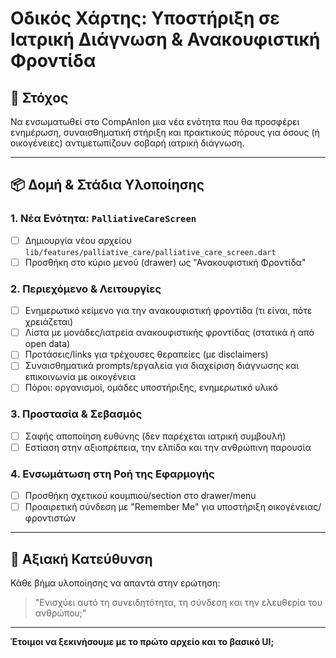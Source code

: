 # Οδικός Χάρτης: Υποστήριξη σε Ιατρική Διάγνωση & Ανακουφιστική Φροντίδα

## 🎯 Στόχος
Να ενσωματωθεί στο CompAnIon μια νέα ενότητα που θα προσφέρει ενημέρωση, συναισθηματική στήριξη και πρακτικούς πόρους για όσους (ή οικογένειες) αντιμετωπίζουν σοβαρή ιατρική διάγνωση.

---

## 📦 Δομή & Στάδια Υλοποίησης

### 1. Νέα Ενότητα: `PalliativeCareScreen`
- [ ] Δημιουργία νέου αρχείου `lib/features/palliative_care/palliative_care_screen.dart`
- [ ] Προσθήκη στο κύριο μενού (drawer) ως "Ανακουφιστική Φροντίδα"

### 2. Περιεχόμενο & Λειτουργίες
- [ ] Ενημερωτικό κείμενο για την ανακουφιστική φροντίδα (τι είναι, πότε χρειάζεται)
- [ ] Λίστα με μονάδες/ιατρεία ανακουφιστικής φροντίδας (στατικά ή από open data)
- [ ] Προτάσεις/links για τρέχουσες θεραπείες (με disclaimers)
- [ ] Συναισθηματικά prompts/εργαλεία για διαχείριση διάγνωσης και επικοινωνία με οικογένεια
- [ ] Πόροι: οργανισμοί, ομάδες υποστήριξης, ενημερωτικό υλικό

### 3. Προστασία & Σεβασμός
- [ ] Σαφής αποποίηση ευθύνης (δεν παρέχεται ιατρική συμβουλή)
- [ ] Εστίαση στην αξιοπρέπεια, την ελπίδα και την ανθρώπινη παρουσία

### 4. Ενσωμάτωση στη Ροή της Εφαρμογής
- [ ] Προσθήκη σχετικού κουμπιού/section στο drawer/menu
- [ ] Προαιρετική σύνδεση με "Remember Me" για υποστήριξη οικογένειας/φροντιστών

---

## 🧭 Αξιακή Κατεύθυνση
Κάθε βήμα υλοποίησης να απαντά στην ερώτηση:
> "Ενισχύει αυτό τη συνειδητότητα, τη σύνδεση και την ελευθερία του ανθρώπου;"

---

**Έτοιμοι να ξεκινήσουμε με το πρώτο αρχείο και το βασικό UI;**
